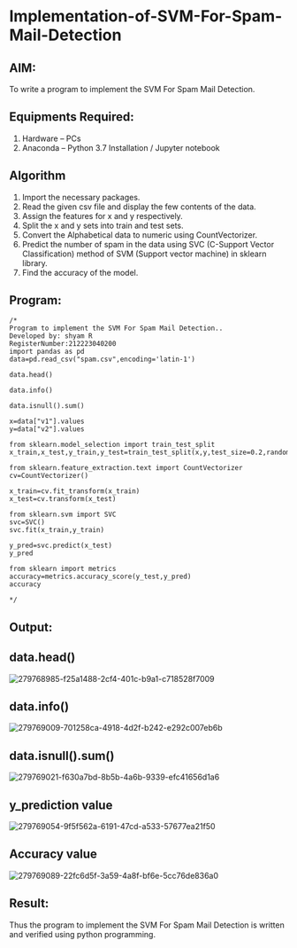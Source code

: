 # Implementation-of-SVM-For-Spam-Mail-Detection

## AIM:
To write a program to implement the SVM For Spam Mail Detection.

## Equipments Required:
1. Hardware – PCs
2. Anaconda – Python 3.7 Installation / Jupyter notebook

## Algorithm
1. Import the necessary packages.
2. Read the given csv file and display the few contents of the data.
3. Assign the features for x and y respectively.
4. Split the x and y sets into train and test sets.
5. Convert the Alphabetical data to numeric using CountVectorizer.
6. Predict the number of spam in the data using SVC (C-Support Vector Classification) method of SVM (Support vector machine) in sklearn library.
7. Find the accuracy of the model.

## Program:
```
/*
Program to implement the SVM For Spam Mail Detection..
Developed by: shyam R
RegisterNumber:212223040200
import pandas as pd
data=pd.read_csv("spam.csv",encoding='latin-1')

data.head()

data.info()

data.isnull().sum()

x=data["v1"].values
y=data["v2"].values

from sklearn.model_selection import train_test_split
x_train,x_test,y_train,y_test=train_test_split(x,y,test_size=0.2,random_state=0)

from sklearn.feature_extraction.text import CountVectorizer
cv=CountVectorizer()

x_train=cv.fit_transform(x_train)
x_test=cv.transform(x_test)

from sklearn.svm import SVC
svc=SVC()
svc.fit(x_train,y_train)

y_pred=svc.predict(x_test)
y_pred

from sklearn import metrics
accuracy=metrics.accuracy_score(y_test,y_pred)
accuracy
  
*/
```

## Output:
## data.head()
![279768985-f25a1488-2cf4-401c-b9a1-c718528f7009](https://github.com/shivanshyam79/Implementation-of-SVM-For-Spam-Mail-Detection/assets/151513860/a43cf659-573b-406c-9cb9-eb9ef4cf2696)
## data.info()
![279769009-701258ca-4918-4d2f-b242-e292c007eb6b](https://github.com/shivanshyam79/Implementation-of-SVM-For-Spam-Mail-Detection/assets/151513860/da144b87-e449-4ce1-b9d5-90d8d4f4a76e)
## data.isnull().sum()
![279769021-f630a7bd-8b5b-4a6b-9339-efc41656d1a6](https://github.com/shivanshyam79/Implementation-of-SVM-For-Spam-Mail-Detection/assets/151513860/ce7e6f24-b69b-4ffa-8472-66f85ea79336)
## y_prediction value
![279769054-9f5f562a-6191-47cd-a533-57677ea21f50](https://github.com/shivanshyam79/Implementation-of-SVM-For-Spam-Mail-Detection/assets/151513860/5d855521-6a41-497e-b3a7-65f713d15168)
## Accuracy value
![279769089-22fc6d5f-3a59-4a8f-bf6e-5cc76de836a0](https://github.com/shivanshyam79/Implementation-of-SVM-For-Spam-Mail-Detection/assets/151513860/07b38839-c8be-493c-bc05-57f520f1179a)

## Result:
Thus the program to implement the SVM For Spam Mail Detection is written and verified using python programming.
